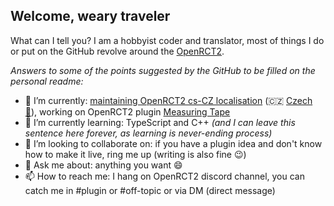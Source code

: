 ## Welcome, weary traveler

What can I tell you? I am a hobbyist coder and translator, most of things I do or put on the GitHub revolve around the [OpenRCT2](https://github.com/OpenRCT2).

_Answers to some of the points suggested by the GitHub to be filled on the personal readme:_

- 🔭 I’m currently: [maintaining OpenRCT2 cs-CZ localisation](https://github.com/OpenRCT2/Localisation?tab=readme-ov-file#language-status) (🇨🇿 [Czech 🔗](https://en.wikipedia.org/wiki/Czech_language)), working on OpenRCT2 plugin [Measuring Tape](https://github.com/tygrysek90/OpenRCT2-Measuring-Tape)
- 🌱 I’m currently learning: TypeScript and C++ _(and I can leave this sentence here forever, as learning is never-ending process)_
- 👯 I’m looking to collaborate on: if you have a plugin idea and don't know how to make it live, ring me up (writing is also fine :wink:)
- 💬 Ask me about: anything you want :smile:
- 📫 How to reach me: I hang on OpenRCT2 discord channel, you can catch me in #plugin or #off-topic or via DM (direct message)
